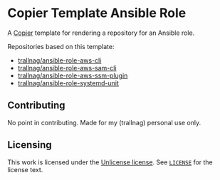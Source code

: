 # Copier Template Ansible Role

A [Copier](https://copier.readthedocs.io/en/stable/) template for rendering a
repository for an Ansible role.

Repositories based on this template:

- [trallnag/ansible-role-aws-cli](https://github.com/trallnag/ansible-role-aws-cli)
- [trallnag/ansible-role-aws-sam-cli](https://github.com/trallnag/ansible-role-aws-sam-cli)
- [trallnag/ansible-role-aws-ssm-plugin](https://github.com/trallnag/ansible-role-aws-ssm-plugin)
- [trallnag/ansible-role-systemd-unit](https://github.com/trallnag/ansible-role-systemd-unit)

## Contributing

No point in contributing. Made for my (trallnag) personal use only.

## Licensing

This work is licensed under the
[Unlicense license](https://choosealicense.com/licenses/unlicense/). See
[`LICENSE`](LICENSE) for the license text.
